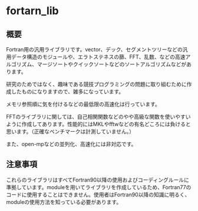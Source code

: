 # fortarn_lib

## 概要

Fortran用の汎用ライブラリです。vector、デック、セグメントツリーなどの汎用データ構造のモジュールや、エラトステネスの篩、FFT、乱数、などの高速アルゴリズム、マージソートやクイックソートなどのソートアルゴリズムなどがあります。

研究のためではなく、趣味である競技プログラミングの問題に取り組むために作成したものになりますので、雑多になっています。

メモリ参照順に気を付けるなどの最低限の高速化は行っています。

FFTのライブラリに関しては、自己相関関数などのやや高級な関数を使いやすいように作成してあります。性能的にはMKLやfftwなどの有名どころには負けると思います。（正確なベンチマークは計測していません。）

また、open-mpなどの並列化、高速化には非対応です。

## 注意事項

これらのライブラリはすべてFortran90以降の使用およびコーディングルールに準拠しています。moduleを用いてライブラリを作成しているため、Fortran77のコードに使用することはできません。使用者はFortran90以降の知識に明るく、moduleの使用方法を知っている必要があります。
